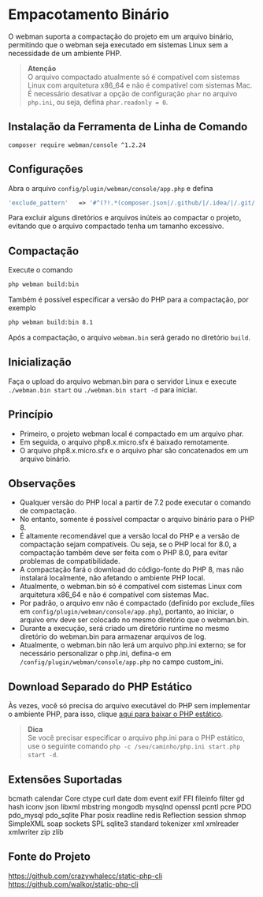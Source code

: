 # Empacotamento Binário

O webman suporta a compactação do projeto em um arquivo binário, permitindo que o webman seja executado em sistemas Linux sem a necessidade de um ambiente PHP.

> **Atenção**  
> O arquivo compactado atualmente só é compatível com sistemas Linux com arquitetura x86_64 e não é compatível com sistemas Mac.  
> É necessário desativar a opção de configuração `phar` no arquivo `php.ini`, ou seja, defina `phar.readonly = 0`.

## Instalação da Ferramenta de Linha de Comando
`composer require webman/console ^1.2.24`

## Configurações
Abra o arquivo `config/plugin/webman/console/app.php` e defina
```php
'exclude_pattern'   => '#^(?!.*(composer.json|/.github/|/.idea/|/.git/|/.setting/|/runtime/|/vendor-bin/|/build/|vendor/webman/admin))(.*)$#'
```
Para excluir alguns diretórios e arquivos inúteis ao compactar o projeto, evitando que o arquivo compactado tenha um tamanho excessivo.

## Compactação
Execute o comando
```sh
php webman build:bin
```
Também é possível especificar a versão do PHP para a compactação, por exemplo
```sh
php webman build:bin 8.1
```

Após a compactação, o arquivo `webman.bin` será gerado no diretório `build`.

## Inicialização
Faça o upload do arquivo webman.bin para o servidor Linux e execute `./webman.bin start` ou `./webman.bin start -d` para iniciar.

## Princípio
* Primeiro, o projeto webman local é compactado em um arquivo phar.
* Em seguida, o arquivo php8.x.micro.sfx é baixado remotamente.
* O arquivo php8.x.micro.sfx e o arquivo phar são concatenados em um arquivo binário.

## Observações
* Qualquer versão do PHP local a partir de 7.2 pode executar o comando de compactação.
* No entanto, somente é possível compactar o arquivo binário para o PHP 8.
* É altamente recomendável que a versão local do PHP e a versão de compactação sejam compatíveis. Ou seja, se o PHP local for 8.0, a compactação também deve ser feita com o PHP 8.0, para evitar problemas de compatibilidade.
* A compactação fará o download do código-fonte do PHP 8, mas não instalará localmente, não afetando o ambiente PHP local.
* Atualmente, o webman.bin só é compatível com sistemas Linux com arquitetura x86_64 e não é compatível com sistemas Mac.
* Por padrão, o arquivo env não é compactado (definido por exclude_files em `config/plugin/webman/console/app.php`), portanto, ao iniciar, o arquivo env deve ser colocado no mesmo diretório que o webman.bin.
* Durante a execução, será criado um diretório runtime no mesmo diretório do webman.bin para armazenar arquivos de log.
* Atualmente, o webman.bin não lerá um arquivo php.ini externo; se for necessário personalizar o php.ini, defina-o em `/config/plugin/webman/console/app.php` no campo custom_ini.

## Download Separado do PHP Estático
Às vezes, você só precisa do arquivo executável do PHP sem implementar o ambiente PHP, para isso, clique [aqui para baixar o PHP estático](https://www.workerman.net/download).

> **Dica**  
> Se você precisar especificar o arquivo php.ini para o PHP estático, use o seguinte comando `php -c /seu/caminho/php.ini start.php start -d`.

## Extensões Suportadas
bcmath
calendar
Core
ctype
curl
date
dom
event
exif
FFI
fileinfo
filter
gd
hash
iconv
json
libxml
mbstring
mongodb
mysqlnd
openssl
pcntl
pcre
PDO
pdo_mysql
pdo_sqlite
Phar
posix
readline
redis
Reflection
session
shmop
SimpleXML
soap
sockets
SPL
sqlite3
standard
tokenizer
xml
xmlreader
xmlwriter
zip
zlib

## Fonte do Projeto
https://github.com/crazywhalecc/static-php-cli
https://github.com/walkor/static-php-cli
